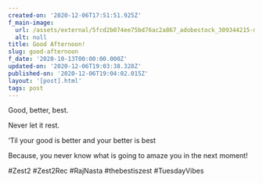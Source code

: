 ```yaml
---
created-on: '2020-12-06T17:51:51.925Z'
f_main-image:
  url: /assets/external/5fcd2b074ee75bd76ac2a867_adobestock_309344215-min.jpeg
  alt: null
title: Good Afternoon!
slug: good-afternoon
f_date: '2020-10-13T00:00:00.000Z'
updated-on: '2020-12-06T19:03:38.328Z'
published-on: '2020-12-06T19:04:02.015Z'
layout: '[post].html'
tags: post
---
```


Good, better, best.

Never let it rest.

‘Til your good is better and your better is best

Because, you never know what is going to amaze you in the next moment!

#Zest2 #Zest2Rec #RajNasta #thebestiszest #TuesdayVibes
